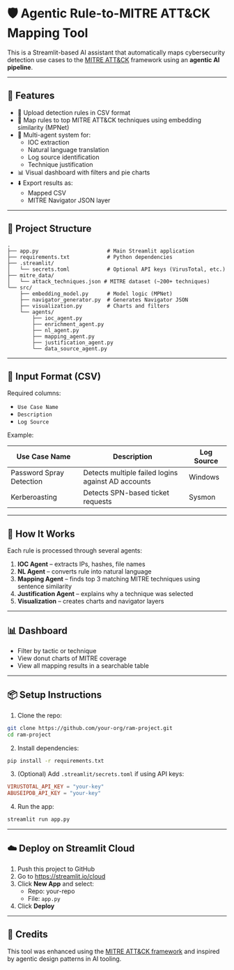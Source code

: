 # 🛡️ Agentic Rule-to-MITRE ATT&CK Mapping Tool

This is a Streamlit-based AI assistant that automatically maps cybersecurity detection use cases to the [MITRE ATT&CK](https://attack.mitre.org/) framework using an **agentic AI pipeline**.

---

## 🚀 Features

- 📄 Upload detection rules in CSV format
- 🧠 Map rules to top MITRE ATT&CK techniques using embedding similarity (MPNet)
- 🧩 Multi-agent system for:
  - IOC extraction
  - Natural language translation
  - Log source identification
  - Technique justification
- 📊 Visual dashboard with filters and pie charts
- ⬇️ Export results as:
  - Mapped CSV
  - MITRE Navigator JSON layer

---

## 📁 Project Structure

```
.
├── app.py                      # Main Streamlit application
├── requirements.txt            # Python dependencies
├── .streamlit/
│   └── secrets.toml            # Optional API keys (VirusTotal, etc.)
├── mitre_data/
│   └── attack_techniques.json # MITRE dataset (~200+ techniques)
└── src/
    ├── embedding_model.py      # Model logic (MPNet)
    ├── navigator_generator.py  # Generates Navigator JSON
    ├── visualization.py        # Charts and filters
    └── agents/
        ├── ioc_agent.py
        ├── enrichment_agent.py
        ├── nl_agent.py
        ├── mapping_agent.py
        ├── justification_agent.py
        └── data_source_agent.py
```

---

## 📄 Input Format (CSV)

Required columns:
- `Use Case Name`
- `Description`
- `Log Source`

Example:

| Use Case Name | Description                             | Log Source |
|---------------|-----------------------------------------|------------|
| Password Spray Detection | Detects multiple failed logins against AD accounts | Windows     |
| Kerberoasting | Detects SPN-based ticket requests       | Sysmon     |

---

## 🧠 How It Works

Each rule is processed through several agents:

1. **IOC Agent** – extracts IPs, hashes, file names  
2. **NL Agent** – converts rule into natural language  
3. **Mapping Agent** – finds top 3 matching MITRE techniques using sentence similarity  
4. **Justification Agent** – explains why a technique was selected  
5. **Visualization** – creates charts and navigator layers  

---

## 📊 Dashboard

- Filter by tactic or technique
- View donut charts of MITRE coverage
- View all mapping results in a searchable table

---

## 📦 Setup Instructions

1. Clone the repo:
```bash
git clone https://github.com/your-org/ram-project.git
cd ram-project
```

2. Install dependencies:
```bash
pip install -r requirements.txt
```

3. (Optional) Add `.streamlit/secrets.toml` if using API keys:
```toml
VIRUSTOTAL_API_KEY = "your-key"
ABUSEIPDB_API_KEY = "your-key"
```

4. Run the app:
```bash
streamlit run app.py
```

---

## ☁️ Deploy on Streamlit Cloud

1. Push this project to GitHub
2. Go to https://streamlit.io/cloud
3. Click **New App** and select:
   - Repo: your-repo
   - File: `app.py`
4. Click **Deploy**

---

## 👥 Credits

This tool was enhanced using the [MITRE ATT&CK framework](https://attack.mitre.org/) and inspired by agentic design patterns in AI tooling.
